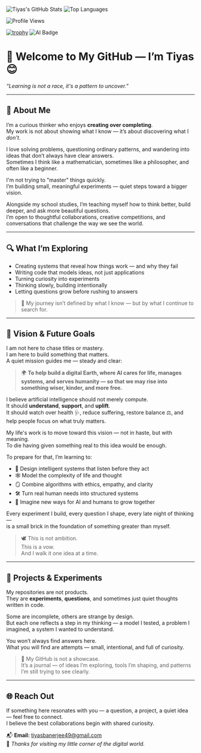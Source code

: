 ![Tiyas's GitHub Stats](https://github-readme-stats.vercel.app/api?username=Tiyasbanerjee&show_icons=true&theme=tokyonight&hide_border=true)
![Top Languages](https://github-readme-stats.vercel.app/api/top-langs/?username=Tiyasbanerjee&layout=compact&theme=tokyonight&hide_border=true)


![Profile Views](https://komarev.com/ghpvc/?username=Tiyasbanerjee&color=blue)

[![trophy](https://github-profile-trophy.vercel.app/?username=Tiyasbanerjee&theme=darkhub)](https://github.com/ryo-ma/github-profile-trophy)
![AI Badge](https://img.shields.io/badge/AI-Exploration-blue?style=flat&logo=brain)






# 👋 Welcome to My GitHub — I’m Tiyas 😊  
*“Learning is not a race, it's a pattern to uncover.”*

---

## 🧠 About Me

I’m a curious thinker who enjoys **creating over completing**.  
My work is not about showing what I know — it’s about discovering what I *don’t*.

I love solving problems, questioning ordinary patterns, and wandering into ideas that don’t always have clear answers.  
Sometimes I think like a mathematician, sometimes like a philosopher, and often like a beginner.

I'm not trying to "master" things quickly.  
I’m building small, meaningful experiments — quiet steps toward a bigger vision.

Alongside my school studies, I’m teaching myself how to think better, build deeper, and ask more beautiful questions.  
I’m open to thoughtful collaborations, creative competitions, and conversations that challenge the way we see the world.

---

## 🔍 What I’m Exploring

- Creating systems that reveal how things work — and why they fail  
- Writing code that models ideas, not just applications  
- Turning curiosity into experiments  
- Thinking slowly, building intentionally  
- Letting questions grow before rushing to answers  

> 🧭 My journey isn’t defined by what I know — but by what I continue to search for.

---

## 🚀 Vision & Future Goals

I am not here to chase titles or mastery.  
I am here to build something that matters.  
A quiet mission guides me — steady and clear:

> 🌍 **To help build a digital Earth, where AI cares for life, manages systems, and serves humanity — so that we may rise into something wiser, kinder, and more free.**

I believe artificial intelligence should not merely compute.  
It should **understand**, **support**, and **uplift**.  
It should watch over health 🩺, reduce suffering, restore balance ⚖️, and help people focus on what truly matters.

My life's work is to move toward this vision — not in haste, but with meaning.  
To die having given something real to this idea would be enough.

To prepare for that, I’m learning to:

- 🧠 Design intelligent systems that listen before they act  
- 🕸️ Model the complexity of life and thought  
- 🪞 Combine algorithms with ethics, empathy, and clarity  
- 🛠️ Turn real human needs into structured systems  
- 🌱 Imagine new ways for AI and humans to grow together  

Every experiment I build, every question I shape, every late night of thinking —  
is a small brick in the foundation of something greater than myself.

> 🕊️ This is not ambition.  
> This is a vow.  
> And I walk it one idea at a time.

---

## 🧪 Projects & Experiments

My repositories are not products.  
They are **experiments**, **questions**, and sometimes just quiet thoughts written in code.

Some are incomplete, others are strange by design.  
But each one reflects a step in my thinking — a model I tested, a problem I imagined, a system I wanted to understand.

You won’t always find answers here.  
What you will find are attempts — small, intentional, and full of curiosity.

> 🌿 My GitHub is not a showcase.  
> It’s a journal — of ideas I’m exploring, tools I’m shaping, and patterns I’m still trying to see clearly.

---

## 🌐 Reach Out

If something here resonates with you — a question, a project, a quiet idea — feel free to connect.  
I believe the best collaborations begin with shared curiosity.

📬 **Email:** tiyasbanerjee49@gmail.com  
🌿 *Thanks for visiting my little corner of the digital world.*
